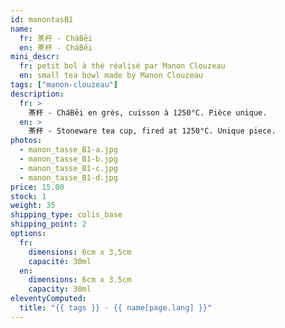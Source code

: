 ```yaml
---
id: manontasB1
name:
  fr: 茶杯 - CháBēi
  en: 茶杯 - CháBēi
mini_descr:
  fr: petit bol à thé réalisé par Manon Clouzeau
  en: small tea bowl made by Manon Clouzeau
tags: ["manon-clouzeau"]
description:
  fr: >
    茶杯 - CháBēi en grès, cuisson à 1250°C. Pièce unique.
  en: >
    茶杯 - Stoneware tea cup, fired at 1250°C. Unique piece.
photos:
  - manon_tasse_B1-a.jpg
  - manon_tasse_B1-b.jpg
  - manon_tasse_B1-c.jpg
  - manon_tasse_B1-d.jpg
price: 15.00
stock: 1
weight: 35
shipping_type: colis_base
shipping_point: 2
options:
  fr:
    dimensions: 6cm x 3,5cm
    capacité: 30ml
  en:
    dimensions: 6cm x 3.5cm
    capacity: 30ml
eleventyComputed:
  title: "{{ tags }} - {{ name[page.lang] }}"
---
```

